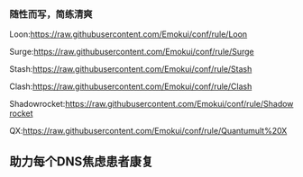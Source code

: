 ### 随性而写，简练清爽 ###


Loon:https://raw.githubusercontent.com/Emokui/conf/rule/Loon

Surge:https://raw.githubusercontent.com/Emokui/conf/rule/Surge

Stash:https://raw.githubusercontent.com/Emokui/conf/rule/Stash

Clash:https://raw.githubusercontent.com/Emokui/conf/rule/Clash

Shadowrocket:https://raw.githubusercontent.com/Emokui/conf/rule/Shadowrocket


QX:https://raw.githubusercontent.com/Emokui/conf/rule/Quantumult%20X

## 助力每个DNS焦虑患者康复 ##

